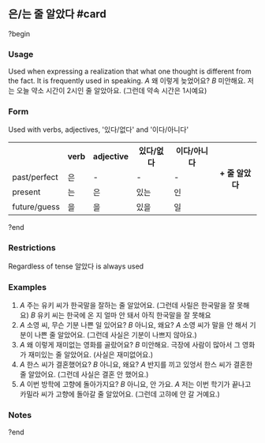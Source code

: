 ## 은/는 줄 알았다 #card
?begin
### Usage
Used when expressing a realization that what one thought is different from the fact. It is frequently used in speaking.
*A* 왜 이렇게 늦었어요?
*B* 미안해요. 저는 오늘 약소 시간이 2시인 줄 알았아요. (그런데 약속 시간은 1시예요)
### Form
Used with verbs,  adjectives, '있다/없다' and '이다/아니다'
<table>
	<tr>
		<th></th>
		<th>verb</th>
		<th>adjective</th>
		<th>있다/없다</th>
		<th>이다/아니다</th>
		<th rowspan="4">+ 줄 알았다</th>
	</tr>
	<tr>
		<td>past/perfect</td>
		<td>은</td>
		<td>-</td>
		<td>-</td>
		<td>-</td>
	</tr>
	<tr>
		<td>present</td>
		<td>는</td>
		<td>은</td>
		<td>있는</td>
		<td>인</td>
	</tr>
	<tr>
		<td>future/guess</td>
		<td>을</td>
		<td>을</td>
		<td>있을</td>
		<td>일</td>
	</tr>
</table>
?end
<!--SR:!2025-04-23,24,250-->

### Restrictions
Regardless of tense 알았다 is always used
### Examples
1. *A* 주는 유키 씨가 한국말을 잘하는 줄 알았어요. (그런데 사릴은 한국말을 잘 못해요)
   *B* 유키 씨는 한국에 온 지 얼마 안 돼서 아직 한국말을 잘 못해요
2. *A* 소영 씨, 무슨 기분 나쁜 일 있어요?
   *B* 아니요, 왜요?
   *A* 소영 씨가 말을 안 해서 기분이 나쁜 줄 알았어요. (그런데 사실은 기분이 나쁘지 않아요.)
3. *A* 왜 이렇게 재미없는 영화를 골랐어요?
   *B* 미안해요. 극장에 사람이 많아서 그 영화가 재미있는 줄 알았어요. (사실은 재미없어요.)
4. *A* 한스 씨가 결혼했어요?
   *B* 아니요, 왜요?
   *A* 반지를 끼고 있엉서 한스 씨가 결혼한 줄 알았어요. (그런데 사실은 결혼 안 했어요.)
5. *A* 이번 방학에 고향에 돌아가지요?
   *B* 아니요, 안 가요.
   *A* 저는 이번 학기가 끝나고 카밀라 씨가 고향에 돌아갈 줄 알았어요. (그런데 고햐에 안 갈 거예요.)
### Notes
?end
<!--SR:!2025-03-28,24,250-->
